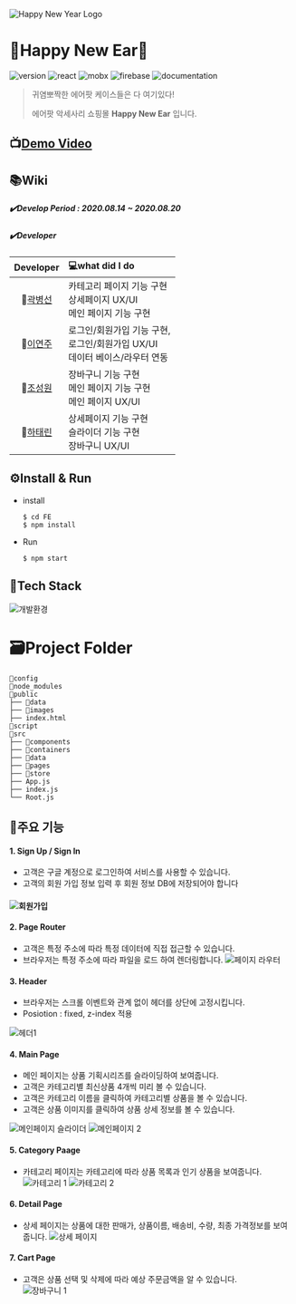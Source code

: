 ![Happy New Year Logo](./public/images/HappyNewEar.JPG)

# 🦄Happy New Ear🦄

![version](<https://img.shields.io/badge/version-0.1.0-red>)   ![react](<https://img.shields.io/badge/react-16.13.1-yellow>)   ![mobx](<https://img.shields.io/badge/mobx-5.15.5-blueviolet>)  ![firebase](<https://img.shields.io/badge/firebase-7.18.0-brightgreen>)   ![documentation](<https://img.shields.io/badge/documentation-yes-ff69b4>)

> 귀염뽀짝한 에어팟 케이스들은 다 여기있다!
>
> 에어팟 악세사리 쇼핑몰 **Happy New Ear** 입니다.



## 📺[Demo Video](https://www.youtube.com/watch?v=YOCiTByHRqs) 



## 📚Wiki

##### ✔️Develop Period : 2020.08.14 ~ 2020.08.20

##### ✔️Developer

|               Developer                | 💻what did I do                                               |
| :------------------------------------: | :----------------------------------------------------------- |
| 🙂[곽병선](https://github.com/kwak-bs)  | 카테고리 페이지 기능 구현<br />상세페이지 UX/UI<br />메인 페이지 기능 구현 |
| 🙂[이연주](https://github.com/Joylish)  | 로그인/회원가입 기능 구현,<br />로그인/회원가입 UX/UI<br />데이터 베이스/라우터 연동 |
|  🙂[조성원](https://github.com/JSWww>)  | 장바구니 기능 구현<br />메인 페이지 기능 구현<br />메인 페이지 UX/UI |
| 🙂[하태린](https://github.com/hataerin) | 상세페이지 기능 구현<br />슬라이더 기능 구현<br />장바구니 UX/UI |





## ⚙️Install & Run

- install

  ```Shell
  $ cd FE
  $ npm install
  ```

- Run

  ```shell
  $ npm start
  ```



## 🔨Tech Stack

![개발환경](./public/images/library.JPG) 


# 🗃️Project Folder

```
📁config
📁node_modules
📁public
├── 📁data
├── 📁images
├── index.html
📁script
📁src
├── 📁components
├── 📁containers
├── 📁data
├── 📁pages
├── 📁store
├── App.js
├── index.js
└── Root.js
```



## 📌주요 기능

#### **1. Sign Up / Sign In**   

- 고객은 구글 계정으로 로그인하여 서비스를 사용할 수 있습니다.
- 고객의 회원 가입 정보 입력 후 회원 정보 DB에 저장되어야 합니다

#### ![회원가입](https://user-images.githubusercontent.com/51367622/90961683-a2e85400-e4e5-11ea-9301-27176503b4d7.PNG)

#### **2. Page Router**

- 고객은 특정 주소에 따라 특정 데이터에 직접 접근할 수 있습니다.
- 브라우저는 특정 주소에 따라 파일을 로드 하여 렌더링합니다. 
  ![페이지 라우터](https://user-images.githubusercontent.com/51367622/90961679-a1b72700-e4e5-11ea-950e-559970d26c36.PNG)

#### **3. Header**

- 브라우저는 스크롤 이벤트와 관계 없이 헤더를 상단에 고정시킵니다. 
- Posiotion : fixed, z-index 적용

![헤더1](https://user-images.githubusercontent.com/51367622/90961680-a1b72700-e4e5-11ea-949c-02d251e366f9.PNG)

#### **4. Main Page**

- 메인 페이지는 상품 기획시리즈를 슬라이딩하여 보여줍니다.
- 고객은 카테고리별 최신상품 4개씩 미리 볼 수 있습니다. 
- 고객은 카테고리 이름을 클릭하여 카테고리별 상품을 볼 수 있습니다.
- 고객은 상품 이미지를 클릭하여 상품 상세 정보를 볼 수 있습니다. 

![메인페이지 슬라이더](https://user-images.githubusercontent.com/51367622/90961688-a4b21780-e4e5-11ea-9ae7-15622611a386.PNG)
![메인페이지 2](https://user-images.githubusercontent.com/51367622/90961685-a380ea80-e4e5-11ea-882a-7ec349826a17.PNG)

#### **5. Category Paage**

- 카테고리 페이지는 카테고리에 따라 상품 목록과 인기 상품을 보여줍니다.
  ![카테고리 1](https://user-images.githubusercontent.com/51367622/90961697-a7ad0800-e4e5-11ea-83dd-219994f90adc.PNG)
  ![카테고리 2](https://user-images.githubusercontent.com/51367622/90961677-9fed6380-e4e5-11ea-9edf-b8cd3e1a2193.PNG)

#### **6. Detail Page**

- 상세 페이지는 상품에 대한 판매가, 상품이름, 배송비, 수량, 최종 가격정보를 보여줍니다. 
  ![상세 페이지](https://user-images.githubusercontent.com/51367622/90961693-a54aae00-e4e5-11ea-8fce-c0eb20ab8b6c.PNG)

#### **7. Cart Page**

- 고객은 상품 선택 및 삭제에 따라 예상 주문금액을 알 수 있습니다.  
  ![장바구니 1](https://user-images.githubusercontent.com/51367622/90961694-a5e34480-e4e5-11ea-856d-9f584440b940.PNG)